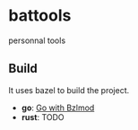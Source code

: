 # battools

personnal tools

## Build

It uses bazel to build the project.

- **go**: [Go with Bzlmod](https://github.com/bazelbuild/rules_go/blob/master/docs/go/core/bzlmod.md)
- **rust**: TODO